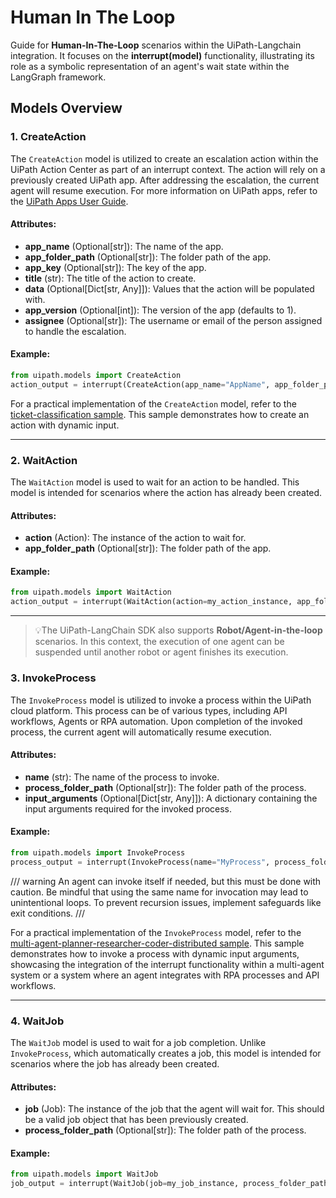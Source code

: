 # Human In The Loop

Guide for **Human-In-The-Loop** scenarios within the UiPath-Langchain integration.
It focuses on the **interrupt(model)** functionality, illustrating its role as a symbolic representation of an agent's
wait state within the LangGraph framework.

## Models Overview

### 1. CreateAction

The `CreateAction` model is utilized to create an escalation action within the UiPath Action Center as part of an interrupt context. The action will rely on a previously created UiPath app.
After addressing the escalation, the current agent will resume execution.
For more information on UiPath apps, refer to the [UiPath Apps User Guide](https://docs.uipath.com/apps/automation-cloud/latest/user-guide/introduction).

#### Attributes:

-   **app_name** (Optional[str]): The name of the app.
-   **app_folder_path** (Optional[str]): The folder path of the app.
-   **app_key** (Optional[str]): The key of the app.
-   **title** (str): The title of the action to create.
-   **data** (Optional[Dict[str, Any]]): Values that the action will be populated with.
-   **app_version** (Optional[int]): The version of the app (defaults to 1).
-   **assignee** (Optional[str]): The username or email of the person assigned to handle the escalation.

#### Example:

```python
from uipath.models import CreateAction
action_output = interrupt(CreateAction(app_name="AppName", app_folder_path="MyFolderPath", title="Escalate Issue", data={"key": "value"}, app_version=1, assignee="user@example.com"))
```

For a practical implementation of the `CreateAction` model, refer to the [ticket-classification sample](https://github.com/UiPath/uipath-langchain-python/tree/main/samples/ticket-classification). This sample demonstrates how to create an action with dynamic input.

---

### 2. WaitAction

The `WaitAction` model is used to wait for an action to be handled. This model is intended for scenarios where the action has already been created.

#### Attributes:

-   **action** (Action): The instance of the action to wait for.
-   **app_folder_path** (Optional[str]): The folder path of the app.

#### Example:

```python
from uipath.models import WaitAction
action_output = interrupt(WaitAction(action=my_action_instance, app_folder_path="MyFolderPath"))
```

---

> 💡The UiPath-LangChain SDK also supports **Robot/Agent-in-the-loop** scenarios. In this context, the execution of one agent
> can be suspended until another robot or agent finishes its execution.

### 3. InvokeProcess

The `InvokeProcess` model is utilized to invoke a process within the UiPath cloud platform.
This process can be of various types, including API workflows, Agents or RPA automation.
Upon completion of the invoked process, the current agent will automatically resume execution.

#### Attributes:

-   **name** (str): The name of the process to invoke.
-   **process_folder_path** (Optional[str]): The folder path of the process.
-   **input_arguments** (Optional[Dict[str, Any]]): A dictionary containing the input arguments required for the invoked process.

#### Example:

```python
from uipath.models import InvokeProcess
process_output = interrupt(InvokeProcess(name="MyProcess", process_folder_path="MyFolderPath", input_arguments={"arg1": "value1"}))
```

/// warning
An agent can invoke itself if needed, but this must be done with caution. Be mindful that using the same name for invocation may lead to unintentional loops. To prevent recursion issues, implement safeguards like exit conditions.
///

For a practical implementation of the `InvokeProcess` model, refer to the [multi-agent-planner-researcher-coder-distributed sample](https://github.com/UiPath/uipath-langchain-python/tree/main/samples/multi-agent-planner-researcher-coder-distributed). This sample demonstrates how to invoke a process with dynamic input arguments, showcasing the integration of the interrupt functionality within a multi-agent system or a system where an agent integrates with RPA processes and API workflows.

---

### 4. WaitJob

The `WaitJob` model is used to wait for a job completion. Unlike `InvokeProcess`, which automatically creates a job, this model is intended for scenarios where
the job has already been created.

#### Attributes:

-   **job** (Job): The instance of the job that the agent will wait for. This should be a valid job object that has been previously created.
-   **process_folder_path** (Optional[str]): The folder path of the process.

#### Example:

```python
from uipath.models import WaitJob
job_output = interrupt(WaitJob(job=my_job_instance, process_folder_path="MyFolderPath"))
```

